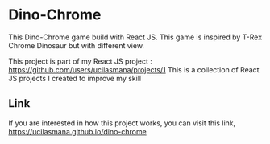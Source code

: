 # Dino-Chrome

This Dino-Chrome game build with React JS. This game is inspired by T-Rex Chrome Dinosaur but with different view.

This project is part of my React JS project : https://github.com/users/ucilasmana/projects/1
This is a collection of React JS projects I created to improve my skill

## Link

If you are interested in how this project works, you can visit this link, https://ucilasmana.github.io/dino-chrome